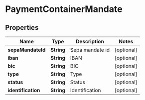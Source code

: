 
# PaymentContainerMandate

## Properties
Name | Type | Description | Notes
------------ | ------------- | ------------- | -------------
**sepaMandateId** | **String** | Sepa mandate id |  [optional]
**iban** | **String** | IBAN |  [optional]
**bic** | **String** | BIC |  [optional]
**type** | **String** | Type |  [optional]
**status** | **String** | Status |  [optional]
**identification** | **String** | Identification |  [optional]



